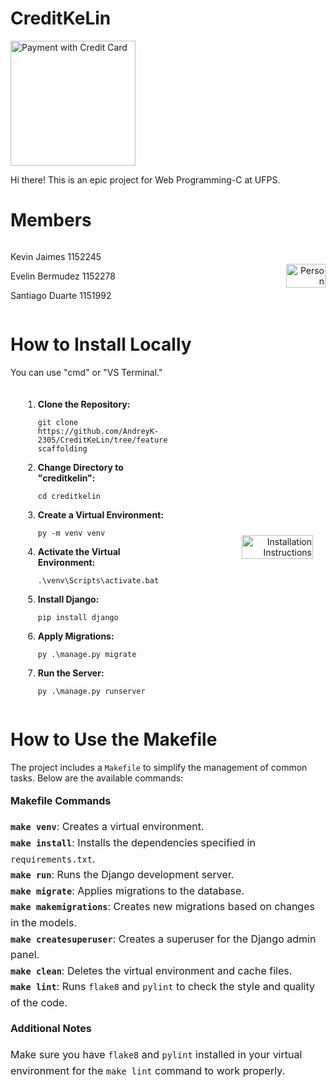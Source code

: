 # CreditKeLin
<img src="https://static.vecteezy.com/system/resources/previews/000/386/795/original/illustration-of-payment-with-credit-card-vector.jpg" alt="Payment with Credit Card" width="200">

Hi there! This is an epic project for Web Programming-C at UFPS.

# Members
<div style="display: flex; justify-content: space-between; align-items: center;">
    <div style="flex: 1;">
        <p>Kevin Jaimes 1152245</p>
        <p>Evelin Bermudez 1152278</p>
        <p>Santiago Duarte 1151992</p>
    </div>
    <div style="flex: 1; text-align: right;">
        <img src="https://lerecept.fr/wp-content/uploads/2022/12/personne.png" alt="Person" style="width: 50%; max-width: 300px;">
    </div>
</div>

# How to Install Locally

You can use "cmd" or "VS Terminal."

<div style="display: flex; justify-content: space-between; align-items: center; margin: 20px;">
    <div style="flex: 1; max-width: 50%;">
        <ol>
            <li><strong>Clone the Repository:</strong></li>
            <pre><code>git clone https://github.com/AndreyK-2305/CreditKeLin/tree/feature/initial-scaffolding</code></pre>
            <li><strong>Change Directory to "creditkelin":</strong></li>
            <pre><code>cd creditkelin</code></pre>
            <li><strong>Create a Virtual Environment:</strong></li>
            <pre><code>py -m venv venv</code></pre>
            <li><strong>Activate the Virtual Environment:</strong></li>
            <pre><code>.\venv\Scripts\activate.bat</code></pre>
            <li><strong>Install Django:</strong></li>
            <pre><code>pip install django</code></pre>
            <li><strong>Apply Migrations:</strong></li>
            <pre><code>py .\manage.py migrate</code></pre>
            <li><strong>Run the Server:</strong></li>
            <pre><code>py .\manage.py runserver</code></pre>
        </ol>
    </div>
    <div style="flex: 1; text-align: right;">
        <img src="https://th.bing.com/th/id/OIP.jE5ftU5yzsbW30WQ8xsw9QHaEK?rs=1&pid=ImgDetMain" alt="Installation Instructions" style="width: 70%; max-width: 400px; height: auto;">
    </div>
</div>

# How to Use the Makefile

The project includes a `Makefile` to simplify the management of common tasks. Below are the available commands:

<div style="font-size: 16px; line-height: 1.6;">

**Makefile Commands**

<ul style="list-style-type: none; padding: 0;">
    <li><strong><code>make venv</code></strong>: Creates a virtual environment.</li>
    <li><strong><code>make install</code></strong>: Installs the dependencies specified in <code>requirements.txt</code>.</li>
    <li><strong><code>make run</code></strong>: Runs the Django development server.</li>
    <li><strong><code>make migrate</code></strong>: Applies migrations to the database.</li>
    <li><strong><code>make makemigrations</code></strong>: Creates new migrations based on changes in the models.</li>
    <li><strong><code>make createsuperuser</code></strong>: Creates a superuser for the Django admin panel.</li>
    <li><strong><code>make clean</code></strong>: Deletes the virtual environment and cache files.</li>
    <li><strong><code>make lint</code></strong>: Runs <code>flake8</code> and <code>pylint</code> to check the style and quality of the code.</li>
</ul>

**Additional Notes**

<p>Make sure you have <code>flake8</code> and <code>pylint</code> installed in your virtual environment for the <code>make lint</code> command to work properly.</p>

</div>
